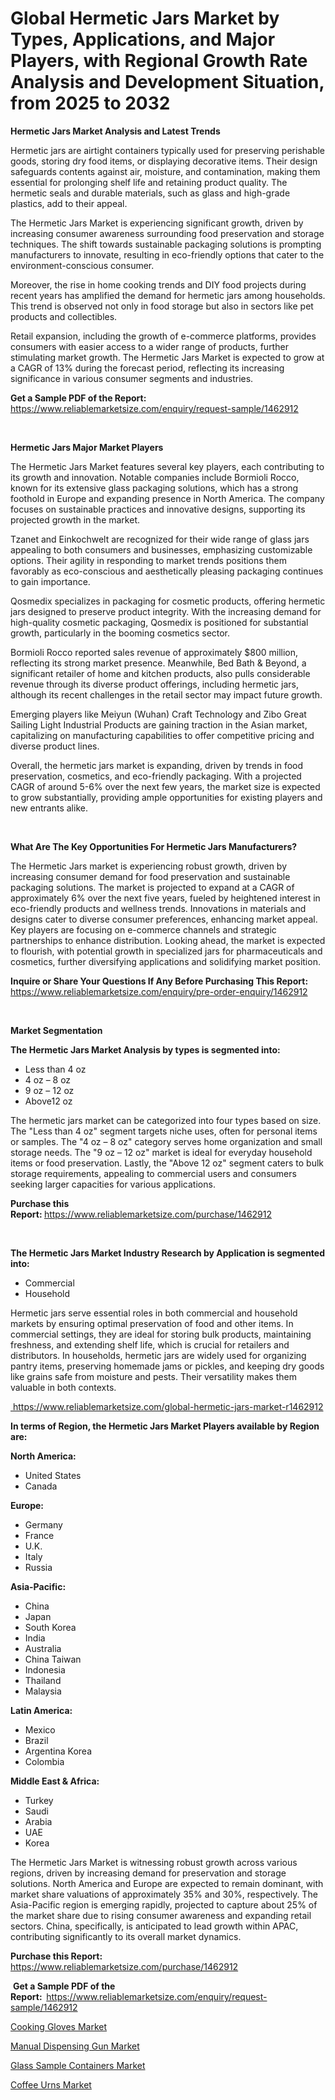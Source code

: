 <p><h1>Global Hermetic Jars Market by Types, Applications, and Major Players, with Regional Growth Rate Analysis and Development Situation, from 2025 to 2032</h1></p><p><strong>Hermetic Jars Market Analysis and Latest Trends</strong></p>
<p><p>Hermetic jars are airtight containers typically used for preserving perishable goods, storing dry food items, or displaying decorative items. Their design safeguards contents against air, moisture, and contamination, making them essential for prolonging shelf life and retaining product quality. The hermetic seals and durable materials, such as glass and high-grade plastics, add to their appeal.</p><p>The Hermetic Jars Market is experiencing significant growth, driven by increasing consumer awareness surrounding food preservation and storage techniques. The shift towards sustainable packaging solutions is prompting manufacturers to innovate, resulting in eco-friendly options that cater to the environment-conscious consumer. </p><p>Moreover, the rise in home cooking trends and DIY food projects during recent years has amplified the demand for hermetic jars among households. This trend is observed not only in food storage but also in sectors like pet products and collectibles. </p><p>Retail expansion, including the growth of e-commerce platforms, provides consumers with easier access to a wider range of products, further stimulating market growth. The Hermetic Jars Market is expected to grow at a CAGR of 13% during the forecast period, reflecting its increasing significance in various consumer segments and industries.</p></p>
<p><strong>Get a Sample PDF of the Report:&nbsp;</strong> <a href="https://www.reliablemarketsize.com/enquiry/request-sample/1462912?utm_campaign=1901&utm_medium=2&utm_source=Github&utm_content=ia&utm_term=04042025&utm_id=hermetic-jars">https://www.reliablemarketsize.com/enquiry/request-sample/1462912</a></p>
<p>&nbsp;</p>
<p><strong>Hermetic Jars Major Market Players</strong></p>
<p><p>The Hermetic Jars Market features several key players, each contributing to its growth and innovation. Notable companies include Bormioli Rocco, known for its extensive glass packaging solutions, which has a strong foothold in Europe and expanding presence in North America. The company focuses on sustainable practices and innovative designs, supporting its projected growth in the market.</p><p>Tzanet and Einkochwelt are recognized for their wide range of glass jars appealing to both consumers and businesses, emphasizing customizable options. Their agility in responding to market trends positions them favorably as eco-conscious and aesthetically pleasing packaging continues to gain importance.</p><p>Qosmedix specializes in packaging for cosmetic products, offering hermetic jars designed to preserve product integrity. With the increasing demand for high-quality cosmetic packaging, Qosmedix is positioned for substantial growth, particularly in the booming cosmetics sector.</p><p>Bormioli Rocco reported sales revenue of approximately $800 million, reflecting its strong market presence. Meanwhile, Bed Bath & Beyond, a significant retailer of home and kitchen products, also pulls considerable revenue through its diverse product offerings, including hermetic jars, although its recent challenges in the retail sector may impact future growth.</p><p>Emerging players like Meiyun (Wuhan) Craft Technology and Zibo Great Sailing Light Industrial Products are gaining traction in the Asian market, capitalizing on manufacturing capabilities to offer competitive pricing and diverse product lines.</p><p>Overall, the hermetic jars market is expanding, driven by trends in food preservation, cosmetics, and eco-friendly packaging. With a projected CAGR of around 5-6% over the next few years, the market size is expected to grow substantially, providing ample opportunities for existing players and new entrants alike.</p></p>
<p>&nbsp;</p>
<p><strong>What Are The Key Opportunities For Hermetic Jars Manufacturers?</strong></p>
<p><p>The Hermetic Jars market is experiencing robust growth, driven by increasing consumer demand for food preservation and sustainable packaging solutions. The market is projected to expand at a CAGR of approximately 6% over the next five years, fueled by heightened interest in eco-friendly products and wellness trends. Innovations in materials and designs cater to diverse consumer preferences, enhancing market appeal. Key players are focusing on e-commerce channels and strategic partnerships to enhance distribution. Looking ahead, the market is expected to flourish, with potential growth in specialized jars for pharmaceuticals and cosmetics, further diversifying applications and solidifying market position.</p></p>
<p><strong>Inquire or Share Your Questions If Any Before Purchasing This Report:</strong> <a href="https://www.reliablemarketsize.com/enquiry/pre-order-enquiry/1462912?utm_campaign=1901&utm_medium=2&utm_source=Github&utm_content=ia&utm_term=04042025&utm_id=hermetic-jars">https://www.reliablemarketsize.com/enquiry/pre-order-enquiry/1462912</a></p>
<p>&nbsp;</p>
<p><strong>Market Segmentation</strong></p>
<p><strong>The Hermetic Jars Market Analysis by types is segmented into:</strong></p>
<p><ul><li>Less than 4 oz</li><li>4 oz – 8 oz</li><li>9 oz – 12 oz</li><li>Above12 oz</li></ul></p>
<p><p>The hermetic jars market can be categorized into four types based on size. The "Less than 4 oz" segment targets niche uses, often for personal items or samples. The "4 oz – 8 oz" category serves home organization and small storage needs. The "9 oz – 12 oz" market is ideal for everyday household items or food preservation. Lastly, the "Above 12 oz" segment caters to bulk storage requirements, appealing to commercial users and consumers seeking larger capacities for various applications.</p></p>
<p><strong>Purchase this Report:&nbsp;</strong><a href="https://www.reliablemarketsize.com/purchase/1462912?utm_campaign=1901&utm_medium=2&utm_source=Github&utm_content=ia&utm_term=04042025&utm_id=hermetic-jars">https://www.reliablemarketsize.com/purchase/1462912</a></p>
<p>&nbsp;</p>
<p><strong>The Hermetic Jars Market Industry Research by Application is segmented into:</strong></p>
<p><ul><li>Commercial</li><li>Household</li></ul></p>
<p><p>Hermetic jars serve essential roles in both commercial and household markets by ensuring optimal preservation of food and other items. In commercial settings, they are ideal for storing bulk products, maintaining freshness, and extending shelf life, which is crucial for retailers and distributors. In households, hermetic jars are widely used for organizing pantry items, preserving homemade jams or pickles, and keeping dry goods like grains safe from moisture and pests. Their versatility makes them valuable in both contexts.</p></p>
<p><a href="https://www.reliablemarketsize.com/global-hermetic-jars-market-r1462912?utm_campaign=1901&utm_medium=2&utm_source=Github&utm_content=ia&utm_term=04042025&utm_id=hermetic-jars">&nbsp;https://www.reliablemarketsize.com/global-hermetic-jars-market-r1462912</a></p>
<p><strong>In terms of Region, the Hermetic Jars Market Players available by Region are:</strong></p>
<p>
    <p> <strong> North America: </strong>
        <ul>
            <li>United States</li>
            <li>Canada</li>
        </ul>
        </p> 
    <p> <strong> Europe: </strong>
        <ul>
            <li>Germany</li>
            <li>France</li>
            <li>U.K.</li>
            <li>Italy</li>
            <li>Russia</li>
        </ul>
        </p> 
    <p> <strong> Asia-Pacific: </strong>
        <ul>
            <li>China</li>
            <li>Japan</li>
            <li>South Korea</li>
            <li>India</li>
            <li>Australia</li>
            <li>China Taiwan</li>
            <li>Indonesia</li>
            <li>Thailand</li>
            <li>Malaysia</li>
        </ul>
        </p> 
    <p> <strong> Latin America: </strong>
        <ul>
            <li>Mexico</li>
            <li>Brazil</li>
            <li>Argentina Korea</li>
            <li>Colombia</li>
        </ul>
        </p> 
    <p> <strong> Middle East & Africa: </strong>
        <ul>
            <li>Turkey</li>
            <li>Saudi</li>
            <li>Arabia</li>
            <li>UAE</li>
            <li>Korea</li>
        </ul>
    </p>
    </p>
<p><p>The Hermetic Jars Market is witnessing robust growth across various regions, driven by increasing demand for preservation and storage solutions. North America and Europe are expected to remain dominant, with market share valuations of approximately 35% and 30%, respectively. The Asia-Pacific region is emerging rapidly, projected to capture about 25% of the market share due to rising consumer awareness and expanding retail sectors. China, specifically, is anticipated to lead growth within APAC, contributing significantly to its overall market dynamics.</p></p>
<p><strong>Purchase this Report: </strong><a href="https://www.reliablemarketsize.com/purchase/1462912?utm_campaign=1901&utm_medium=2&utm_source=Github&utm_content=ia&utm_term=04042025&utm_id=hermetic-jars">https://www.reliablemarketsize.com/purchase/1462912</a></p>
<p>&nbsp;<strong>Get a Sample PDF of the Report:&nbsp;&nbsp;</strong><a href="https://www.reliablemarketsize.com/enquiry/request-sample/1462912?utm_campaign=1901&utm_medium=2&utm_source=Github&utm_content=ia&utm_term=04042025&utm_id=hermetic-jars">https://www.reliablemarketsize.com/enquiry/request-sample/1462912</a></p>
<p><strong></strong></p>
<p><p><a href="https://github.com/AKSHATREPORTPRIME/Market-Research-Report-List-7/blob/main/cooking-gloves-market.md?utm_campaign=1901&utm_medium=2&utm_source=Github&utm_content=ia&utm_term=04042025&utm_id=hermetic-jars">Cooking Gloves Market</a></p><p><a href="https://github.com/fabrehugessf/Market-Research-Report-List-1/blob/main/manual-dispensing-gun-market.md?utm_campaign=1901&utm_medium=2&utm_source=Github&utm_content=ia&utm_term=04042025&utm_id=hermetic-jars">Manual Dispensing Gun Market</a></p><p><a href="https://github.com/bozzoquishmd/Market-Research-Report-List-1/blob/main/glass-sample-containers-market.md?utm_campaign=1901&utm_medium=2&utm_source=Github&utm_content=ia&utm_term=04042025&utm_id=hermetic-jars">Glass Sample Containers Market</a></p><p><a href="https://github.com/indrystar/Market-Research-Report-List-5/blob/main/coffee-urns-market.md?utm_campaign=1901&utm_medium=2&utm_source=Github&utm_content=ia&utm_term=04042025&utm_id=hermetic-jars">Coffee Urns Market</a></p></p>